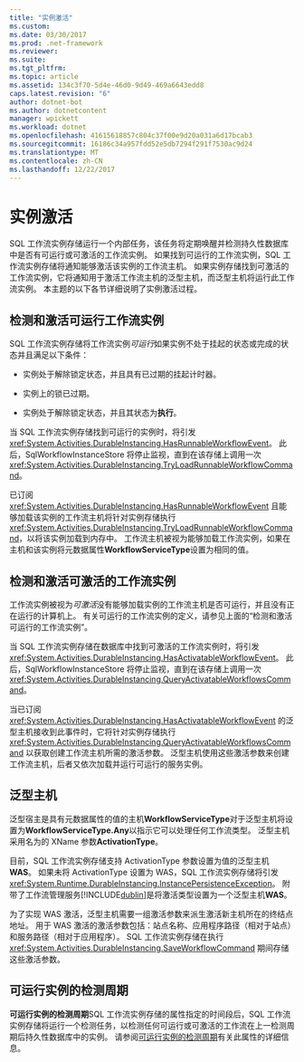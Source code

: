 ```yaml
---
title: "实例激活"
ms.custom: 
ms.date: 03/30/2017
ms.prod: .net-framework
ms.reviewer: 
ms.suite: 
ms.tgt_pltfrm: 
ms.topic: article
ms.assetid: 134c3f70-5d4e-46d0-9d49-469a6643edd8
caps.latest.revision: "6"
author: dotnet-bot
ms.author: dotnetcontent
manager: wpickett
ms.workload: dotnet
ms.openlocfilehash: 41615618857c804c37f00e9d20a031a6d17bcab3
ms.sourcegitcommit: 16186c34a957fdd52e5db7294f291f7530ac9d24
ms.translationtype: MT
ms.contentlocale: zh-CN
ms.lasthandoff: 12/22/2017
---
```

# <a name="instance-activation"></a>实例激活
SQL 工作流实例存储运行一个内部任务，该任务将定期唤醒并检测持久性数据库中是否有可运行或可激活的工作流实例。 如果找到可运行的工作流实例，SQL 工作流实例存储将通知能够激活该实例的工作流主机。 如果实例存储找到可激活的工作流实例，它将通知用于激活工作流主机的泛型主机，而泛型主机将运行此工作流实例。 本主题的以下各节详细说明了实例激活过程。  
  
##  <a name="RunnableSection"></a>检测和激活可运行工作流实例  
 SQL 工作流实例存储将工作流实例*可运行*如果实例不处于挂起的状态或完成的状态并且满足以下条件：  
  
-   实例处于解除锁定状态，并且具有已过期的挂起计时器。  
  
-   实例上的锁已过期。  
  
-   实例处于解除锁定状态，并且其状态为**执行**。  
  
 当 SQL 工作流实例存储找到可运行的实例时，将引发 <xref:System.Activities.DurableInstancing.HasRunnableWorkflowEvent>。 此后，SqlWorkflowInstanceStore 将停止监视，直到在该存储上调用一次 <xref:System.Activities.DurableInstancing.TryLoadRunnableWorkflowCommand>。  
  
 已订阅 <xref:System.Activities.DurableInstancing.HasRunnableWorkflowEvent> 且能够加载该实例的工作流主机将针对实例存储执行 <xref:System.Activities.DurableInstancing.TryLoadRunnableWorkflowCommand>，以将该实例加载到内存中。 工作流主机被视为能够加载工作流实例，如果在主机和该实例将元数据属性**WorkflowServiceType**设置为相同的值。  
  
## <a name="detecting-and-activating-activatable-workflow-instances"></a>检测和激活可激活的工作流实例  
 工作流实例被视为*可激活*没有能够加载实例的工作流主机是否可运行，并且没有正在运行的计算机上。 有关可运行的工作流实例的定义，请参见上面的“检测和激活可运行的工作流实例”。  
  
 当 SQL 工作流实例存储在数据库中找到可激活的工作流实例时，将引发 <xref:System.Activities.DurableInstancing.HasActivatableWorkflowEvent>。 此后，SqlWorkflowInstanceStore 将停止监视，直到在该存储上调用一次 <xref:System.Activities.DurableInstancing.QueryActivatableWorkflowsCommand>。  
  
 当已订阅 <xref:System.Activities.DurableInstancing.HasActivatableWorkflowEvent> 的泛型主机接收到此事件时，它将针对实例存储执行 <xref:System.Activities.DurableInstancing.QueryActivatableWorkflowsCommand> 以获取创建工作流主机所需的激活参数。 泛型主机使用这些激活参数来创建工作流主机，后者又依次加载并运行可运行的服务实例。  
  
## <a name="generic-hosts"></a>泛型主机  
 泛型宿主是具有元数据属性的值的主机**WorkflowServiceType**对于泛型主机将设置为**WorkflowServiceType.Any**以指示它可以处理任何工作流类型。 泛型主机采用名为的 XName 参数**ActivationType**。  
  
 目前，SQL 工作流实例存储支持 ActivationType 参数设置为值的泛型主机**WAS**。 如果未将 ActivationType 设置为 WAS，SQL 工作流实例存储将引发 <xref:System.Runtime.DurableInstancing.InstancePersistenceException>。 附带了工作流管理服务[!INCLUDE[dublin](../../../includes/dublin-md.md)]是将激活类型设置为一个泛型主机**WAS**。  
  
 为了实现 WAS 激活，泛型主机需要一组激活参数来派生激活新主机所在的终结点地址。 用于 WAS 激活的激活参数包括：站点名称、应用程序路径（相对于站点）和服务路径（相对于应用程序）。 SQL 工作流实例存储在执行 <xref:System.Activities.DurableInstancing.SaveWorkflowCommand> 期间存储这些激活参数。  
  
## <a name="runnable-instances-detection-period"></a>可运行实例的检测周期  
 **可运行实例的检测周期**SQL 工作流实例存储的属性指定的时间段后，SQL 工作流实例存储将运行一个检测任务，以检测任何可运行或可激活的工作流在上一检测周期后持久性数据库中的实例。 请参阅[可运行实例的检测周期](../../../docs/framework/windows-workflow-foundation/runnable-instances-detection-period.md)有关此属性的详细信息。
